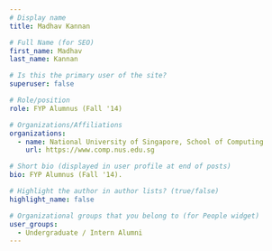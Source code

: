```yaml
---
# Display name
title: Madhav Kannan

# Full Name (for SEO) 
first_name: Madhav
last_name: Kannan

# Is this the primary user of the site?
superuser: false

# Role/position
role: FYP Alumnus (Fall '14)

# Organizations/Affiliations
organizations:
  - name: National University of Singapore, School of Computing
    url: https://www.comp.nus.edu.sg

# Short bio (displayed in user profile at end of posts)
bio: FYP Alumnus (Fall '14). 

# Highlight the author in author lists? (true/false)
highlight_name: false

# Organizational groups that you belong to (for People widget)
user_groups:
  - Undergraduate / Intern Alumni
---
```

